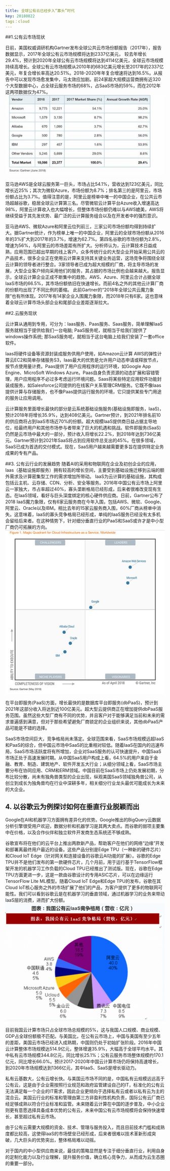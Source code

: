 ```yaml
---
title: 全球公有云已经步入“寡头”时代
key: 20180822
tags：cloud
---
```


##1.公有云市场现状

日前，美国权威调研机构Gartner发布全球公共云市场份额报告（2017年），报告数据显示，2017年全球公有云市场规模将达到2337亿美元，
较去年增长29.4%，预计到2020年全球公有云市场规模将达到4114亿美元，全球云市场规模持续高增长。全球公有云市场规模从2010年的683亿美元增长至2017年的2337亿美元，年复合增长率高达20.51%。2018-2020年年复合增速将达到16.5%。从报告中可以发现市场愈发集中，马太效应加剧。前24家超大规模运营商拥有近320个大型数据中心，占全球云服务市场的68%，占SaaS市场的59%，而在2012年这两项数据仅为47%。
![](https://github.com/mazengxie/mazengxie.github.io/blob/master/images/2018-08-22/p1.jpg)
 
亚马逊AWS是全球云服务第一巨头，市场占比54.1%，营收达到123亿美元，同比增长近25%；其次为微软Azure，市场份额为8.7%；排名第三的是阿里云，市场份额占比为3.7%。值得注意的是，阿里云是榜单中唯一的中国企业，在公共云市场超越谷歌，稳居全球云计算第三名。尽管微软云计算平台Azure收入增速高达98%，阿里云计算收入也大幅增长，但整体市场份额仍难以与AWS媲美，AWS将继续受益于其先发优势、最广泛的云计算服务组合以及在开发者中的强烈意识。

亚马逊AWS、微软Azure和阿里云位列前三，三家公司市场份额均得到持续扩大。据Gartner统计，作为榜单上唯一的中国企业，阿里云的全球市场份额从2016年的3%扩大到2017年的3.7%，增速为62.7%。第四名谷歌的市场份额为2.8%，增速为56%，与阿里云的市场差距有所扩大。分析师认为，云计算技术日益成熟，应用范围已超出早期的线上客户。众多传统行业的大型企业开始采用公共云的产品技术，很多企业正在使用云计算来支持其关键业务运营，这场竞争将围绕全球云计算的领导者进行整合。3家领导者已成为超大规模的厂商，将主导市场的发展，大型企业客户倾向采用他们的服务，其占据的市场比例也会越来越大。报告显示，全球云计算企业正成不断集中的趋势。AWS、Azure、阿里云合计占据全球IaaS市场的66.5%，其市场份额依旧在快速增长。而前4名之外的其他云计算厂商的份额均出现了不同比例的萎缩。
此前Gartner的“2018年全球公共云魔力象限”也有所体现。2017年有14家企业入围魔力象限，而2018年只有6家。这也意味着全球云计算市场头部企业和尾部企业差距逐渐拉大。


##2.云服务现状

云计算从通用到专用，可分为：Iaas服务、Paas服务、Saas服务，简单理解IaaS服务就相当于提供给我们一台电脑; PaaS服务呢，就相当于给我们提供了windows操作系统; 那SaaS服务呢，就相当于这台电脑上给我们安装了一套office软件。

Iaas将硬件设备等资源封装成服务供用户使用，如Amazon云计算 AWS的弹性计算云EC2和简单存储服务S3，Iaas最大的优势是允许用户动态申请或释放节点，按节点使用量计费。Paas提供了用户应用程序的运行环境，如Google App Engine、MicroSoft Windows Azure。Paas自身负责资源的动态扩展和容错管理，用户应用程序不必过多考虑运行环境问题。Saas将某些特定应用软件功能封装成服务，如Salesforce公司提供的在线客户关系管理CRM服务。它既不像Iaas提供计算与存储服务，也不像Paas提供运行服务的环境，它只提供某些专门用途的服务让应用调用。

云计算服务里面增长最快的部分是云系统基础设施服务(基础设施即服务，IaaS)，预计2018年将增长35.9%，达到408亿美元。Gartner预计，到2021年排名前10的供应商将占到IaaS市场近70%的份额。超大规模IaaS提供商日益占据主导地位，给最终用户和其他市场参与者带来了巨大的机遇和挑战。软件即服务(SaaS)仍然是云市场中最大的一部分，预计收入将增长22.2%，到2018年达到736亿美元。Gartner预计到2021年SaaS将占到应用软件总支出的45%。在很多领域，SaaS已成为首选的交付模式。现在，SaaS用户越来越需要更多旨在提供特定业务成果的专有产品。

##3. 公有云行业的发展趋势 
随着AI的采用和物联网在企业及初创企业的应用，Iaas（基础设施即服务）拥有较高的增长空间，主要受到基础设施迁移到云端的额外需求及计算密集型工作的需求增加所带动。 IaaS为云计算的基础设施，其构成包括云主机、云存储、CDN、分析、安全等服务。2016年中国公有云市场上阿里云一家独大，市占率超过40%，寡头垄断格局已经形成，后来者很难改变现有生态。在IaaS领域，看好与巨头深度绑定的核心硬件供应商。日前，Gartner公布了2018 IaaS魔力象限，仅有6家云服务商在今年入围，包括AWS、微软、Google、阿里云、Oracle以及IBM。相比去年的15家云服务商入围，60%厂商从榜单中消失。这意味着，IaaS的寡头竞争格局已经形成，单纯的IaaS服务已经没有太多机会留给后来者。在这种情势下，针对细分垂直行业的PaaS和SaaS或许才是中小型厂商仍可拓展的方向。
![](https://github.com/mazengxie/mazengxie.github.io/blob/master/images/2018-08-22/p2.jpg)

在平台即服务(PaaS)方面，增长最快的是数据库平台即服务(dbPaaS)，预计到2021年这部分收入将达到近100亿美元。超大型云提供商正在增加提供dbPaaS服务范围。虽然这些大型厂商有不同的优势，并且客户对于能够满足当前和未来的需求普遍感到满意，但对于那些希望避免厂商锁定的企业组织来说，其他dbPaaS产品可能是不错的选择。

SaaS市场空间巨大，竞争格局尚未落定。全球范围来看，SaaS市场规模远超IaaS和PaaS的综合，但中国云市场中SaaS的比重相对较低。随着IaaS在国内的迅速布局，SaaS市场活跃度将有所增加，企业对SaaS服务的认可快速提升，中国SaaS市场正处于高速发展时期。从中国SaaS用户构成上看，64.5%的用户来自于金融、教育、制造、建筑地产、软件开发五大行业；从细分领域上看，SaaS市场主要分布在协同应用、CRM和ERM领域。中国目前在SaaS市场上仍处发展初期，分布比较分散，尚未有独角兽类型的企业出现，纵观美国SaaS领域独角兽公司，从创立到成长为独角兽均在行业中深耕多年，相关细分行业龙头最优可能成长为未来的大企业。

## 4. 以谷歌云为例探讨如何在垂直行业脱颖而出

Google在AI和机器学习方面拥有差异化的优势。Google推出的BigQuery云数据分析引擎很受用户欢迎，数据分析和机器学习是其两大卖点。而谷歌的弱项主要集中在价格，以及合作伙伴和独立软件开发商生态系统还不够成熟。 

谷歌宣布将在他们的云平台上推出两款新产品，帮助客户在他们的网络“边缘”开发和部署离最终用户最近的设备。这些产品分别是Edge TPU（一种新的硬件芯片）和Cloud IoT Edge（针对网关和连接设备的谷歌云AI功能的扩展）。谷歌的Edge TPU并不是他们发布的第一款硬件芯片，几个月前，用于运行基于TensorFlow框架开发的机器学习工作负载的Cloud TPU已经推出了测试版。现在，谷歌在Edge TPU方面更进一步，这是一款由谷歌设计的专用ASIC芯片，可以在边缘运行TensorFlow Lite ML模型。随着Cloud IoT Edge和Edge TPU的发布，谷歌在其Cloud IoT核心服务之外的市场扩展了他们的产品，为客户提供了更多的物联网可能性。我们可以看到谷歌云是在机器学习的垂直领域，通过机器学习的业务来带动IaaS层的消费，进而扩大份额。
![](https://github.com/mazengxie/mazengxie.github.io/blob/master/images/2018-08-22/p3.jpg)

目前我国云计算市场只占全球市场总规模的5%，这与我国人口规模、商业规模、GDP占全球份额极不匹配。与美国比，在公有云市场上，中国与美国有至少五年的差距，美国云市场已经进入成熟期，中国则仍处于初始扩张阶段。2016年中国云计算整体市场规模达514.9亿元，整体增速35.9%，大幅高于全球平均水平。其中私有云市场规模344.8亿元，同比增长25.1%；公有云服务市场整体规模约170.1亿元，同比增长66.0%。预计2017-2020年中国云计算市场仍将保持高速增长，到2020年市场规模达到1366亿元，其中IaaS、SaaS是增长驱动力。

私有云基数大，公有云增长快。与美国云市场不同的是，中国私有云规模远远高于公有云，这是由于企业需按照行业规范和政府监管建设自己的IT，标准化的公有云无法满足每一个企业的IT需求，因此企业更倾向于选择私有云或者以私有云为主的混合云。美国云行业的标准和管理由第三方非盈利性机构负责，国际公有云厂商已经足够成熟以符合行业标准和监管。未来随着云计算在中国的逐步普及，中小企业则更有意愿选择具备成本优势的公有云，未来中国公有云市场规模将会保持快速增长，甚至超过私有云市场。

由于公有云需要大规模的资金、技术、管理与服务投入，而且目前技术门槛和成熟度都比较高，这使得IaaS的市场壁垒已经形成，后来者很难以技术革新形成突破，几大巨头的优势突出，整体格局难以动摇。

对于国内的中小型供应商来说，最佳的策略显然是专注于细分垂直行业，利用自身的定制化能力以及行业理解，提升服务价值，确立核心竞争力，从而成为云生态圈的重要一部分。

